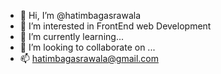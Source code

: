 - 👋 Hi, I’m @hatimbagasrawala
- 👀 I’m interested in FrontEnd web Development
- 🌱 I’m currently learning...
- 💞️ I’m looking to collaborate on ...
- 📫 hatimbagasrawala@gmail.com

<!---
hatimbagasrawala/hatimbagasrawala is a ✨ special ✨ repository because its `README.md` (this file) appears on your GitHub profile.
You can click the Preview link to take a look at your changes.
--->
